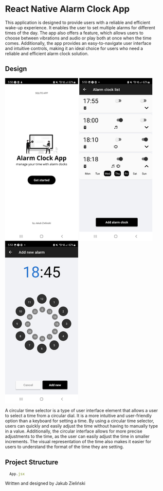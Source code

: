 # React Native Alarm Clock App

This application is designed to provide users with a reliable and efficient wake-up experience. It enables the user to set multiple alarms for different times of the day. The app also offers a feature, which allows users to choose between vibrations and audio or play both at once when the time comes. Additionally, the app provides an easy-to-navigate user interface and intuitive controls, making it an ideal choice for users who need a reliable and efficient alarm clock solution.

## Design

<div>
<img align=top src="https://raw.githubusercontent.com/jzielinski47/react-native-alarm-clock-app/master/assets/screenshots/Screenshot_20221220-175014.jpg" width="240">
<img align=top src="https://raw.githubusercontent.com/jzielinski47/react-native-alarm-clock-app/master/assets/screenshots/Screenshot_20221220-175301.jpg" width="240">
<img align=top src="https://raw.githubusercontent.com/jzielinski47/react-native-alarm-clock-app/master/assets/screenshots/Screenshot_20221220-175323.jpg" width="240">
</div>

A circular time selector is a type of user interface element that allows a user to select a time from a circular dial. It is a more intuitive and user-friendly option than a keyboard for setting a time. By using a circular time selector, users can quickly and easily adjust the time without having to manually type in a value. Additionally, the circular interface allows for more precise adjustments to the time, as the user can easily adjust the time in smaller increments. The visual representation of the time also makes it easier for users to understand the format of the time they are setting.

## Project Structure

```jsx
  App.jsx
```

Written and designed by Jakub Zieliński
